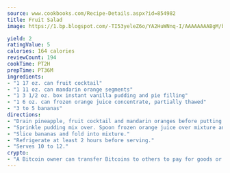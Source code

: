 ```yaml
---
source: www.cookbooks.com/Recipe-Details.aspx?id=854982
title: Fruit Salad
image: https://1.bp.blogspot.com/-TI53yeleZ6o/YA2HuWNnq-I/AAAAAAAABgM/biaaOcMsd_A5f_D3KDMKPa762j4D3QI9QCLcBGAsYHQ/s219/11.png

yield: 2
ratingValue: 5
calories: 164 calories
reviewCount: 194
cookTime: PT2H
prepTime: PT36M
ingredients:
- "1 17 oz. can fruit cocktail"
- "1 11 oz. can mandarin orange segments"
- "1 3 1/2 oz. box instant vanilla pudding and pie filling"
- "1 6 oz. can frozen orange juice concentrate, partially thawed"
- "3 to 5 bananas"
directions:
- "Drain pineapple, fruit cocktail and mandarin oranges before putting them into a large salad bowl."
- "Sprinkle pudding mix over. Spoon frozen orange juice over mixture and mix well."
- "Slice bananas and fold into mixture."
- "Refrigerate at least 2 hours before serving."
- "Serves 10 to 12."
crypto:
- "A Bitcoin owner can transfer Bitcoins to others to pay for goods or services."
---
```

